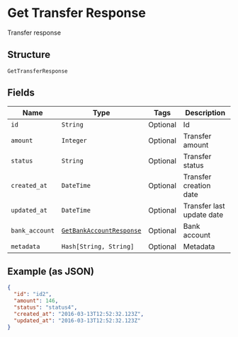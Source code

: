 
# Get Transfer Response

Transfer response

## Structure

`GetTransferResponse`

## Fields

| Name | Type | Tags | Description |
|  --- | --- | --- | --- |
| `id` | `String` | Optional | Id |
| `amount` | `Integer` | Optional | Transfer amount |
| `status` | `String` | Optional | Transfer status |
| `created_at` | `DateTime` | Optional | Transfer creation date |
| `updated_at` | `DateTime` | Optional | Transfer last update date |
| `bank_account` | [`GetBankAccountResponse`](../../doc/models/get-bank-account-response.md) | Optional | Bank account |
| `metadata` | `Hash[String, String]` | Optional | Metadata |

## Example (as JSON)

```json
{
  "id": "id2",
  "amount": 146,
  "status": "status4",
  "created_at": "2016-03-13T12:52:32.123Z",
  "updated_at": "2016-03-13T12:52:32.123Z"
}
```

